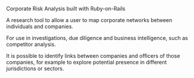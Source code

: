 Corporate Risk Analysis built with Ruby-on-Rails

A research tool to allow a user to map corporate networks between individuals and companies.

For use in investigations, due diligence and business intelligence, such as competitor analysis.  

It is possible to identify links between companies and officers of those companies, for example to explore potential presence in different jurisdictions or sectors.
